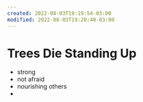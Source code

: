 ```yaml
---
created: 2022-08-03T19:19:54-03:00
modified: 2022-08-03T19:20:40-03:00
---
```


# Trees Die Standing Up

- strong
- not afraid
- nourishing others
-
